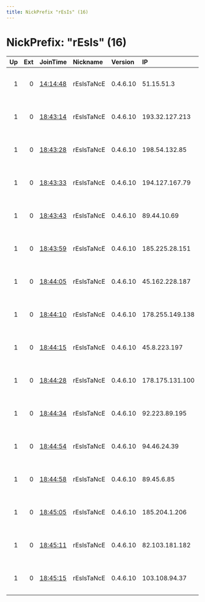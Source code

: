 ```yaml
---
title: NickPrefix "rEsIs" (16)
---
```


# NickPrefix: "rEsIs" (16)

|   Up |   Ext | JoinTime                                                                                              | Nickname   | Version   | IP              | AS                                       | CC   |   ORp |   Dirp | OS    | Contact                               |   eFamMembers |
|-----:|------:|:------------------------------------------------------------------------------------------------------|:-----------|:----------|:----------------|:-----------------------------------------|:-----|------:|-------:|:------|:--------------------------------------|--------------:|
|    1 |     0 | [14:14:48](https://nusenu.github.io/OrNetStats/w/relay/E04DB4BEC4F5513D71A18C817A588F22180CAA37.html) | rEsIsTaNcE | 0.4.6.10  | 51.15.51.3      | ONLINE S.A.S.                            | nl   |   443 |      0 | Linux | rEsIsTaNcE &lt;encrypted - resistance |            16 |
|    1 |     0 | [18:43:14](https://nusenu.github.io/OrNetStats/w/relay/E35C487C690BC8E5CBCBF1398D8E7A51A32B7F1F.html) | rEsIsTaNcE | 0.4.6.10  | 193.32.127.213  | 31173 Services AB                        | ch   | 56507 |      0 | Linux | rEsIsTaNcE &lt;encrypted - resistance |            16 |
|    1 |     0 | [18:43:28](https://nusenu.github.io/OrNetStats/w/relay/F0E849C2EE6426D26E86D7E3F7D12AFCC59F4CB9.html) | rEsIsTaNcE | 0.4.6.10  | 198.54.132.85   | TZULO                                    | us   | 60217 |      0 | Linux | rEsIsTaNcE &lt;encrypted - resistance |            16 |
|    1 |     0 | [18:43:33](https://nusenu.github.io/OrNetStats/w/relay/09224C5B1F2D5D04CDD2609F83ACC9CD11F851E9.html) | rEsIsTaNcE | 0.4.6.10  | 194.127.167.79  | xTom GmbH                                | ee   | 56110 |      0 | Linux | rEsIsTaNcE &lt;encrypted - resistance |            16 |
|    1 |     0 | [18:43:43](https://nusenu.github.io/OrNetStats/w/relay/59F1E2C0CB89DDFCACB5D885F47933E7190590D5.html) | rEsIsTaNcE | 0.4.6.10  | 89.44.10.69     | M247 Ltd                                 | au   | 54980 |      0 | Linux | rEsIsTaNcE &lt;encrypted - resistance |            16 |
|    1 |     0 | [18:43:59](https://nusenu.github.io/OrNetStats/w/relay/D991375D407E62C8376B22F3C400F6AB1F641C9A.html) | rEsIsTaNcE | 0.4.6.10  | 185.225.28.151  | TELEKS DOOEL Skopje                      | mk   | 54966 |      0 | Linux | rEsIsTaNcE &lt;encrypted - resistance |            16 |
|    1 |     0 | [18:44:05](https://nusenu.github.io/OrNetStats/w/relay/383BE4E01F21B73A37017A896EC93F74A2692FBA.html) | rEsIsTaNcE | 0.4.6.10  | 45.162.228.187  | None                                     | br   | 57407 |      0 | Linux | rEsIsTaNcE &lt;encrypted - resistance |            16 |
|    1 |     0 | [18:44:10](https://nusenu.github.io/OrNetStats/w/relay/3836CAF6DBD65462222918C291DC52321A63B7B4.html) | rEsIsTaNcE | 0.4.6.10  | 178.255.149.138 | Blix Solutions AS                        | no   | 57063 |      0 | Linux | rEsIsTaNcE &lt;encrypted - resistance |            16 |
|    1 |     0 | [18:44:15](https://nusenu.github.io/OrNetStats/w/relay/FC5AD22C6332FE06F2829B37C8D42F577557EE9E.html) | rEsIsTaNcE | 0.4.6.10  | 45.8.223.197    | xTom Limited                             | jp   | 57186 |      0 | Linux | rEsIsTaNcE &lt;encrypted - resistance |            16 |
|    1 |     0 | [18:44:28](https://nusenu.github.io/OrNetStats/w/relay/584BBFFAF93DDC3E2ACC2385DD5F596F22823C84.html) | rEsIsTaNcE | 0.4.6.10  | 178.175.131.100 | I.C.S. Trabia-Network S.R.L.             | md   | 57470 |      0 | Linux | rEsIsTaNcE &lt;encrypted - resistance |            16 |
|    1 |     0 | [18:44:34](https://nusenu.github.io/OrNetStats/w/relay/BE25C5D2F606075798FFD04A3857F6B52BFD8AD3.html) | rEsIsTaNcE | 0.4.6.10  | 92.223.89.195   | G-Core Labs S.A.                         | lu   | 58442 |      0 | Linux | rEsIsTaNcE &lt;encrypted - resistance |            16 |
|    1 |     0 | [18:44:54](https://nusenu.github.io/OrNetStats/w/relay/76776FFF0B08E4C3803E0EE07F9BE6BEB5A9BAC7.html) | rEsIsTaNcE | 0.4.6.10  | 94.46.24.39     | ALMOUROLTEC SERVICOS DE INFORMATICA E IN | pt   | 54933 |      0 | Linux | rEsIsTaNcE &lt;encrypted - resistance |            16 |
|    1 |     0 | [18:44:58](https://nusenu.github.io/OrNetStats/w/relay/521C793AA719F2FD419165A4ED26C6BCAFF7CB5E.html) | rEsIsTaNcE | 0.4.6.10  | 89.45.6.85      | M247 Ltd                                 | hk   | 56498 |      0 | Linux | rEsIsTaNcE &lt;encrypted - resistance |            16 |
|    1 |     0 | [18:45:05](https://nusenu.github.io/OrNetStats/w/relay/794102C3B73B966B844414AB772E498E8B0A2B4F.html) | rEsIsTaNcE | 0.4.6.10  | 185.204.1.206   | Oy Crea Nova Hosting Solution Ltd        | fi   | 59671 |      0 | Linux | rEsIsTaNcE &lt;encrypted - resistance |            16 |
|    1 |     0 | [18:45:11](https://nusenu.github.io/OrNetStats/w/relay/997D4A621C4CC57AABE8516F4CA328BE7A3E075E.html) | rEsIsTaNcE | 0.4.6.10  | 82.103.181.182  | ASERGO Scandinavia ApS                   | dk   | 56608 |      0 | Linux | rEsIsTaNcE &lt;encrypted - resistance |            16 |
|    1 |     0 | [18:45:15](https://nusenu.github.io/OrNetStats/w/relay/73C4E7801AAEC0B00C8804EB289E30A8B0925EC7.html) | rEsIsTaNcE | 0.4.6.10  | 103.108.94.37   | Intergrid Group Pty Ltd                  | nz   | 57448 |      0 | Linux | rEsIsTaNcE &lt;encrypted - resistance |            16 |
